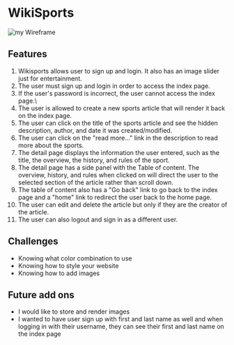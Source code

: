 # WikiSports

![my Wireframe](views/images/wireframe.jpg)

## Features

1. Wikisports allows user to sign up and login. It also has an image slider just for entertainment.
2. The user must sign up and login in order to access the index page.
3. If the user's password is incorrect, the user cannot access the index page.\
4. The user is allowed to create a new sports article that will render it back on the index page.
5. The user can click on the title of the sports article and see the hidden description, author, and date it was created/modified.
6. The user can click on the "read more..." link in the description to read more about the sports.
7. The detail page displays the information the user entered, such as the title, the overview, the history, and rules of the sport.
8. The detail page has a side panel with the Table of content. The overview, history, and rules when clicked on will direct the user to the selected section of the article rather than scroll down. 
9. The table of content also has a "Go back" link to go back to the index page and a "home" link to redirect the user back to the home page.
10. The user can edit and delete the article but only if they are the creator of the article.
11. The user can also logout and sign in as a different user. 

## Challenges

* Knowing what color combination to use
* Knowing how to style your website
* Knowing how to add images

## Future add ons

* I would like to store and render images
* I wanted to have user sign up with first and last name as well and when logging in with their username, they can see their first and last name on the index page




